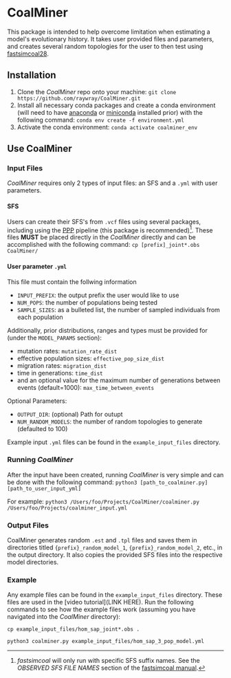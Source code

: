 # CoalMiner
This package is intended to help overcome limitation when estimating a model's evolutionary history. It takes user provided files and parameters, and creates several random topologies for the user to then test using [fastsimcoal28](https://cmpg.unibe.ch/software/fastsimcoal28/).

## Installation
1. Clone the *CoalMiner* repo onto your machine: `git clone https://github.com/raywray/CoalMiner.git`
2. Install all necessary conda packages and create a conda environment (will need to have [anaconda](https://docs.anaconda.com/anaconda/install/) or [miniconda](https://docs.anaconda.com/free/miniconda/miniconda-install/) installed prior) with the following command: `conda env create -f environment.yml`
3. Activate the conda environment: `conda activate coalminer_env`

## Use CoalMiner
### Input Files
*CoalMiner* requires only 2 types of input files: an SFS and a `.yml` with user parameters. 

#### SFS
Users can create their SFS's from `.vcf` files using several packages, including using the [PPP](https://ppp.readthedocs.io/en/latest/PPP_pages/Input_File_Generators/vcf_to_fastsimcoal.html) pipeline (this package is recommended)[^1]. These files **MUST** be placed directly in the *CoalMiner* directly and can be accomplished with the following command: `cp [prefix]_joint*.obs CoalMiner/`

#### User parameter `.yml`
This file must contain the follwing information
- `INPUT_PREFIX`: the output prefix the user would like to use 
- `NUM_POPS`: the number of populations being tested 
- `SAMPLE_SIZES`: as a bulleted list, the number of sampled individuals from each population 

Additionally, prior distributions, ranges and types must be provided for (under the `MODEL_PARAMS` section): 
- mutation rates: `mutation_rate_dist`
- effective population sizes: `effective_pop_size_dist`
- migration rates: `migration_dist`
- time in generations: `time_dist`
- and an optional value for the maximum number of generations between events (default=1000): `max_time_between_events` 

Optional Parameters:
- `OUTPUT_DIR`: (optional) Path for outupt
- `NUM_RANDOM_MODELS`: the number of random topologies to generate (defaulted to 100)


Example input `.yml` files can be found in the `example_input_files` directory.

### Running *CoalMiner*
After the input have been created, running *CoalMiner* is very simple and can be done with the following command: `python3 [path_to_coalminer.py] [path_to_user_input_yml]`

For example: `python3 /Users/foo/Projects/CoalMiner/coalminer.py /Users/foo/Projects/coalminer_input.yml`

### Output Files
CoalMiner generates random `.est` and `.tpl` files and saves them in directories titled `{prefix}_random_model_1`, `{prefix}_random_model_2`, etc., in the output directory. It also copies the provided SFS files into the respective model directories. 

### Example
Any example files can be found in the `example_input_files` directory. These files are used in the [video tutorial](LINK HERE). Run the following commands to see how the example files work (assuming you have navigated into the *CoalMiner* directory):

`cp example_input_files/hom_sap_joint*.obs .`

`python3 coalminer.py example_input_files/hom_sap_3_pop_model.yml`


[^1]: *fastsimcoal* will only run with specific SFS suffix names. See the *OBSERVED SFS FILE NAMES* section of the [fastsimcoal manual](https://cmpg.unibe.ch/software/fastsimcoal28/man/fastsimcoal28.pdf).

